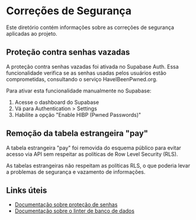 
# Correções de Segurança

Este diretório contém informações sobre as correções de segurança aplicadas ao projeto.

## Proteção contra senhas vazadas

A proteção contra senhas vazadas foi ativada no Supabase Auth. Essa funcionalidade verifica se as senhas usadas pelos usuários estão comprometidas, consultando o serviço HaveIBeenPwned.org.

Para ativar esta funcionalidade manualmente no Supabase:
1. Acesse o dashboard do Supabase
2. Vá para Authentication > Settings
3. Habilite a opção "Enable HIBP (Pwned Passwords)"

## Remoção da tabela estrangeira "pay"

A tabela estrangeira "pay" foi removida do esquema público para evitar acesso via API sem respeitar as políticas de Row Level Security (RLS).

As tabelas estrangeiras não respeitam as políticas RLS, o que poderia levar a problemas de segurança e vazamento de informações.

## Links úteis

- [Documentação sobre proteção de senhas](https://supabase.com/docs/guides/auth/password-security#password-strength-and-leaked-password-protection)
- [Documentação sobre o linter de banco de dados](https://supabase.com/docs/guides/database/database-linter?lint=0017_foreign_table_in_api)
